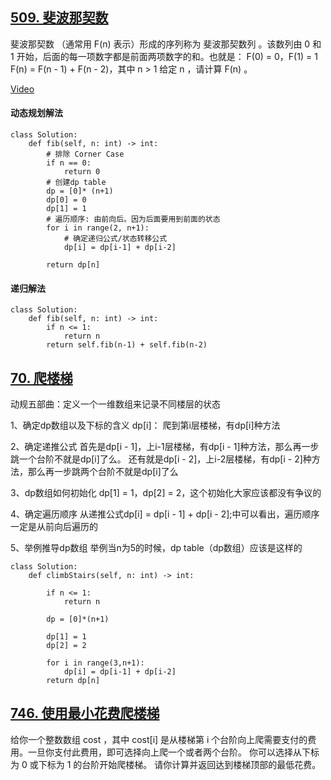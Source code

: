## [509. 斐波那契数](https://leetcode.cn/problems/fibonacci-number/description/)

斐波那契数 （通常用 F(n) 表示）形成的序列称为 斐波那契数列 。该数列由 0 和 1 开始，后面的每一项数字都是前面两项数字的和。也就是：
F(0) = 0，F(1) = 1
F(n) = F(n - 1) + F(n - 2)，其中 n > 1
给定 n ，请计算 F(n) 。

[Video](https://www.bilibili.com/video/BV1f5411K7mo?vd_source=2242793e3815d8c255d1ee53ee2883ed&spm_id_from=333.788.videopod.sections)
#### 动态规划解法
```
class Solution:
    def fib(self, n: int) -> int:
        # 排除 Corner Case
        if n == 0:
            return 0
        # 创建dp table
        dp = [0]* (n+1)
        dp[0] = 0
        dp[1] = 1
        # 遍历顺序: 由前向后。因为后面要用到前面的状态
        for i in range(2, n+1):
            # 确定递归公式/状态转移公式
            dp[i] = dp[i-1] + dp[i-2]
        
        return dp[n]
```
#### 递归解法
```
class Solution:
    def fib(self, n: int) -> int:
        if n <= 1:
            return n
        return self.fib(n-1) + self.fib(n-2)
``` 
        
## [70. 爬楼梯](https://leetcode.cn/problems/climbing-stairs/description/)
动规五部曲：定义一个一维数组来记录不同楼层的状态

1、确定dp数组以及下标的含义
dp[i]： 爬到第i层楼梯，有dp[i]种方法

2、确定递推公式
首先是dp[i - 1]，上i-1层楼梯，有dp[i - 1]种方法，那么再一步跳一个台阶不就是dp[i]了么。
还有就是dp[i - 2]，上i-2层楼梯，有dp[i - 2]种方法，那么再一步跳两个台阶不就是dp[i]了么

3、dp数组如何初始化
dp[1] = 1，dp[2] = 2，这个初始化大家应该都没有争议的

4、确定遍历顺序
从递推公式dp[i] = dp[i - 1] + dp[i - 2];中可以看出，遍历顺序一定是从前向后遍历的

5、举例推导dp数组
举例当n为5的时候，dp table（dp数组）应该是这样的

```
class Solution:
    def climbStairs(self, n: int) -> int:
        
        if n <= 1:
            return n
            
        dp = [0]*(n+1)

        dp[1] = 1
        dp[2] = 2

        for i in range(3,n+1):
            dp[i] = dp[i-1] + dp[i-2]
        return dp[n]
``` 
## [746. 使用最小花费爬楼梯](https://leetcode.cn/problems/min-cost-climbing-stairs/description/)

给你一个整数数组 cost ，其中 cost[i] 是从楼梯第 i 个台阶向上爬需要支付的费用。一旦你支付此费用，即可选择向上爬一个或者两个台阶。
你可以选择从下标为 0 或下标为 1 的台阶开始爬楼梯。
请你计算并返回达到楼梯顶部的最低花费。
```

```
